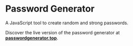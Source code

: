 # Password Generator

A JavaScript tool to create random and strong passwords.

Discover the live version of the password generator at **[passwordgenerator.top](https://passwordgenerator.top/)**.
